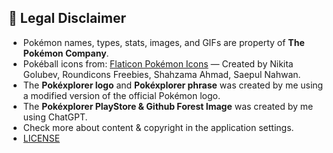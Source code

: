 ## 📜 Legal Disclaimer
- Pokémon names, types, stats, images, and GIFs are property of **The Pokémon Company**.  
- Pokéball icons from: [Flaticon Pokémon Icons](https://www.flaticon.com/free-icons/pokemon) — Created by Nikita Golubev, Roundicons Freebies, Shahzama Ahmad, Saepul Nahwan.  
- The **Pokéxplorer logo** and **Pokéxplorer phrase** was created by me using a modified version of the official Pokémon logo.
- The **Pokéxplorer PlayStore & Github Forest Image** was created by me using ChatGPT.
- Check more about content & copyright in the application settings.
- [LICENSE](LICENSE)